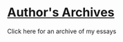 # [Author's Archives](https://hanwzhang.github.io/portfolio/index.html)
Click here for an archive of my essays

